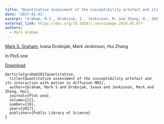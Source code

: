 ```yaml
---
title: "Quantitative assessment of the susceptibility artefact and its interaction with motion in diffusion MRI"
date: "2017-01-01"
excerpt: "Graham, M.S., Drobnjak, I., Jenkinson, M. and Zhang, H., 2017. PloS one, 12(10)."
external_link: https://doi.org/10.1016/j.neuroimage.2018.05.077
authors:
  - Mark Graham
---
```

[Mark S. Graham](/people/mark_graham), Ivana Drobnjak, Mark Jenkinson, Hui Zhang

In PloS one

<a href="{{page.external_link}}" target="_blank"> Download </a>

```
@article{graham2017quantitative,
  title={Quantitative assessment of the susceptibility artefact and its interaction with motion in diffusion MRI},
  author={Graham, Mark S and Drobnjak, Ivana and Jenkinson, Mark and Zhang, Hui},
  journal={PloS one},
  volume={12},
  number={10},
  year={2017},
  publisher={Public Library of Science}
}
```

